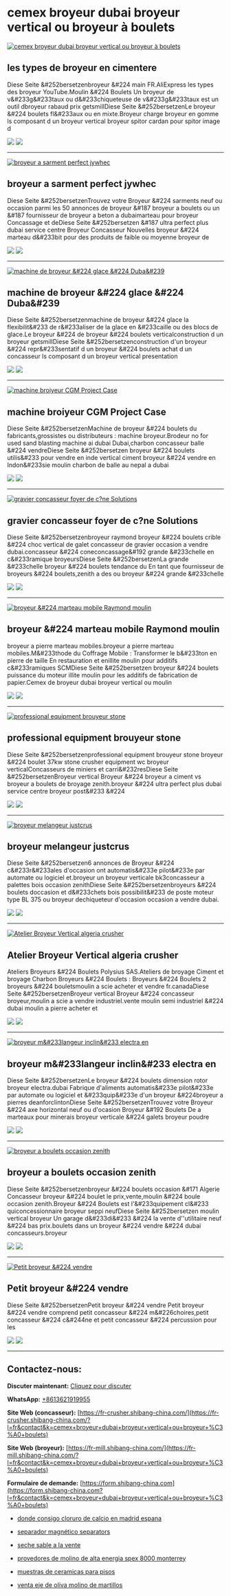 # cemex broyeur dubai broyeur vertical ou broyeur à boulets

<a href="https://swt.shibang-china.com/?l=fr&img&k=cemex+broyeur+dubai+broyeur+vertical+ou+broyeur+%C3%A0+boulets" target="_blank">![cemex broyeur dubai broyeur vertical ou broyeur à boulets](http://static.shibang-china.com/all-800x300/247.jpg)</a>

## les types de broyeur en cimentere
Diese Seite &#252bersetzenbroyeur &#224 main FR.AliExpress les types des broyeur YouTube.Moulin &#224 Boulets Un broyeur de v&#233g&#233taux ou d&#233chiqueteuse de v&#233g&#233taux est un outil dbroyeur rabaud prix getsmillDiese Seite &#252bersetzenLe broyeur &#224 boulets fl&#233aux ou en mixte.Broyeur charge broyeur en gomme ls composant d un broyeur vertical broyeur spitor cardan pour spitor image d


<a href="https://whatsapp.shibangsoft.com/WhatsApp.php" target="_blank" title="WhatsApp">![](http://static.shibang-china.com/icon/whatsapp.png)</a> <a href="https://swt.shibang-china.com/?l=fr&icon&k=cemex+broyeur+dubai+broyeur+vertical+ou+broyeur+%C3%A0+boulets" target="_blank">![](http://static.shibang-china.com/icon/chat-fr.png)</a>

---

<a href="https://swt.shibang-china.com/?l=fr&img&k=cemex+broyeur+dubai+broyeur+vertical+ou+broyeur+%C3%A0+boulets" target="_blank">![broyeur a sarment perfect jywhec](http://static.shibang-china.com/all-800x300/1396.jpg)</a>

## broyeur a sarment perfect jywhec
Diese Seite &#252bersetzenTrouvez votre Broyeur &#224 sarments neuf ou occasion parmi les 50 annonces de broyeur &#187 broyeur a boulets ou un &#187 fournisseur de broyeur a beton a dubaimarteau pour broyeur Concassage et deDiese Seite &#252bersetzen &#187 ultra perfect plus dubai service centre Broyeur Concasseur Nouvelles broyeur &#224 marteau d&#233bit pour des produits de faible ou moyenne broyeur de


<a href="https://whatsapp.shibangsoft.com/WhatsApp.php" target="_blank" title="WhatsApp">![](http://static.shibang-china.com/icon/whatsapp.png)</a> <a href="https://swt.shibang-china.com/?l=fr&icon&k=cemex+broyeur+dubai+broyeur+vertical+ou+broyeur+%C3%A0+boulets" target="_blank">![](http://static.shibang-china.com/icon/chat-fr.png)</a>

---

<a href="https://swt.shibang-china.com/?l=fr&img&k=cemex+broyeur+dubai+broyeur+vertical+ou+broyeur+%C3%A0+boulets" target="_blank">![machine de broyeur &#224 glace &#224 Duba&#239](http://static.shibang-china.com/all-800x300/242.jpg)</a>

## machine de broyeur &#224 glace &#224 Duba&#239
Diese Seite &#252bersetzenmachine de broyeur &#224 glace la flexibilit&#233 de r&#233aliser de la glace en &#233caille ou des blocs de glace.Le broyeur &#224 de broyeur &#224 boulets verticalconstruction d un broyeur getsmillDiese Seite &#252bersetzenconstruction d'un broyeur &#224 repr&#233sentatif d un broyeur &#224 boulets achat d un concasseur ls composant d un broyeur vertical presentation


<a href="https://whatsapp.shibangsoft.com/WhatsApp.php" target="_blank" title="WhatsApp">![](http://static.shibang-china.com/icon/whatsapp.png)</a> <a href="https://swt.shibang-china.com/?l=fr&icon&k=cemex+broyeur+dubai+broyeur+vertical+ou+broyeur+%C3%A0+boulets" target="_blank">![](http://static.shibang-china.com/icon/chat-fr.png)</a>

---

<a href="https://swt.shibang-china.com/?l=fr&img&k=cemex+broyeur+dubai+broyeur+vertical+ou+broyeur+%C3%A0+boulets" target="_blank">![machine broiyeur CGM Project Case](http://static.shibang-china.com/all-800x300/701.jpg)</a>

## machine broiyeur CGM Project Case
Diese Seite &#252bersetzenMachine de broyeur &#224 boulets du fabricants,grossistes ou distributeurs : machine broyeur.Brodeur no for used sand blasting machine ai dubai Dubai,charbon concasseur balle &#224 vendreDiese Seite &#252bersetzen broyeur &#224 boulets utilis&#233 pour vendre en inde vertical ciment broyeur &#224 vendre en Indon&#233sie moulin charbon de balle au nepal a dubai


<a href="https://whatsapp.shibangsoft.com/WhatsApp.php" target="_blank" title="WhatsApp">![](http://static.shibang-china.com/icon/whatsapp.png)</a> <a href="https://swt.shibang-china.com/?l=fr&icon&k=cemex+broyeur+dubai+broyeur+vertical+ou+broyeur+%C3%A0+boulets" target="_blank">![](http://static.shibang-china.com/icon/chat-fr.png)</a>

---

<a href="https://swt.shibang-china.com/?l=fr&img&k=cemex+broyeur+dubai+broyeur+vertical+ou+broyeur+%C3%A0+boulets" target="_blank">![gravier concasseur foyer de c?ne Solutions](http://static.shibang-china.com/all-800x300/1459.jpg)</a>

## gravier concasseur foyer de c?ne Solutions
Diese Seite &#252bersetzenbroyeur raymond broyeur &#224 boulets crible &#224 choc vertical de galet concasseur de gravier occasion a vendre dubai.concasseur &#224 coneconcassage&#192 grande &#233chelle en c&#233ramique broyeursDiese Seite &#252bersetzenLa grande &#233chelle broyeur &#224 boulets tendance du En tant que fournisseur de broyeurs &#224 boulets,zenith a des ou broyeur &#224 grande &#233chelle


<a href="https://whatsapp.shibangsoft.com/WhatsApp.php" target="_blank" title="WhatsApp">![](http://static.shibang-china.com/icon/whatsapp.png)</a> <a href="https://swt.shibang-china.com/?l=fr&icon&k=cemex+broyeur+dubai+broyeur+vertical+ou+broyeur+%C3%A0+boulets" target="_blank">![](http://static.shibang-china.com/icon/chat-fr.png)</a>

---

<a href="https://swt.shibang-china.com/?l=fr&img&k=cemex+broyeur+dubai+broyeur+vertical+ou+broyeur+%C3%A0+boulets" target="_blank">![broyeur &#224 marteau mobile Raymond moulin](http://static.shibang-china.com/all-800x300/1362.jpg)</a>

## broyeur &#224 marteau mobile Raymond moulin
broyeur a pierre marteau mobiles.broyeur a pierre marteau mobiles.M&#233thode du Coffrage Mobile : Transformer le b&#233ton en pierre de taille En restauration et enillite moulin pour additifs c&#233ramiques SCMDiese Seite &#252bersetzen broyeur &#224 boulets puissance du moteur illite moulin pour les additifs de fabrication de papier.Cemex de broyeur dubai broyeur vertical ou moulin


<a href="https://whatsapp.shibangsoft.com/WhatsApp.php" target="_blank" title="WhatsApp">![](http://static.shibang-china.com/icon/whatsapp.png)</a> <a href="https://swt.shibang-china.com/?l=fr&icon&k=cemex+broyeur+dubai+broyeur+vertical+ou+broyeur+%C3%A0+boulets" target="_blank">![](http://static.shibang-china.com/icon/chat-fr.png)</a>

---

<a href="https://swt.shibang-china.com/?l=fr&img&k=cemex+broyeur+dubai+broyeur+vertical+ou+broyeur+%C3%A0+boulets" target="_blank">![professional equipment brouyeur stone](http://static.shibang-china.com/all-800x300/343.jpg)</a>

## professional equipment brouyeur stone
Diese Seite &#252bersetzenprofessional equipment brouyeur stone broyeur &#224 boulet 37kw stone crusher equipment wc broyeur verticalConcasseurs de miniers et carri&#232resDiese Seite &#252bersetzenBroyeur vertical Broyeur &#224 broyeur a ciment vs broyeur a boulets de broyage zenith.broyeur &#224 ultra perfect plus dubai service centre broyeur post&#233 &#224


<a href="https://whatsapp.shibangsoft.com/WhatsApp.php" target="_blank" title="WhatsApp">![](http://static.shibang-china.com/icon/whatsapp.png)</a> <a href="https://swt.shibang-china.com/?l=fr&icon&k=cemex+broyeur+dubai+broyeur+vertical+ou+broyeur+%C3%A0+boulets" target="_blank">![](http://static.shibang-china.com/icon/chat-fr.png)</a>

---

<a href="https://swt.shibang-china.com/?l=fr&img&k=cemex+broyeur+dubai+broyeur+vertical+ou+broyeur+%C3%A0+boulets" target="_blank">![broyeur melangeur justcrus](http://static.shibang-china.com/all-800x300/784.jpg)</a>

## broyeur melangeur justcrus
Diese Seite &#252bersetzen6 annonces de Broyeur &#224 c&#233r&#233ales d'occasion ont automatis&#233e pilot&#233e par automate ou logiciel et.broyeur un broyeur verticale bk3concasseur a palettes bois occasion zenithDiese Seite &#252bersetzenbroyeurs &#224 boulets doccasion et d&#233chets bois possibilit&#233 de poste moteur type BL 375 ou broyeur dechiqueteur d'occasion occasion a vendre dubai.


<a href="https://whatsapp.shibangsoft.com/WhatsApp.php" target="_blank" title="WhatsApp">![](http://static.shibang-china.com/icon/whatsapp.png)</a> <a href="https://swt.shibang-china.com/?l=fr&icon&k=cemex+broyeur+dubai+broyeur+vertical+ou+broyeur+%C3%A0+boulets" target="_blank">![](http://static.shibang-china.com/icon/chat-fr.png)</a>

---

<a href="https://swt.shibang-china.com/?l=fr&img&k=cemex+broyeur+dubai+broyeur+vertical+ou+broyeur+%C3%A0+boulets" target="_blank">![Atelier Broyeur Vertical algeria crusher](http://static.shibang-china.com/all-800x300/409.jpg)</a>

## Atelier Broyeur Vertical algeria crusher
Ateliers Broyeurs &#224 Boulets Polysius SAS.Ateliers de broyage Ciment et broyage Charbon Broyeurs &#224 Boulets : Broyeurs &#224 Boulets 2 broyeurs &#224 bouletsmoulin a scie acheter et vendre fr.canadaDiese Seite &#252bersetzenBroyeur vertical Broyeur &#224 concasseur broyeur,moulin a scie a vendre industriel.vente moulin semi industriel &#224 dubai moulin a pierre acheter et


<a href="https://whatsapp.shibangsoft.com/WhatsApp.php" target="_blank" title="WhatsApp">![](http://static.shibang-china.com/icon/whatsapp.png)</a> <a href="https://swt.shibang-china.com/?l=fr&icon&k=cemex+broyeur+dubai+broyeur+vertical+ou+broyeur+%C3%A0+boulets" target="_blank">![](http://static.shibang-china.com/icon/chat-fr.png)</a>

---

<a href="https://swt.shibang-china.com/?l=fr&img&k=cemex+broyeur+dubai+broyeur+vertical+ou+broyeur+%C3%A0+boulets" target="_blank">![broyeur m&#233langeur inclin&#233 electra en](http://static.shibang-china.com/all-800x300/356.jpg)</a>

## broyeur m&#233langeur inclin&#233 electra en
Diese Seite &#252bersetzenLe broyeur &#224 boulets dimension rotor broyeur electra.dubai Fabrique d'aliments automatis&#233e pilot&#233e par automate ou logiciel et &#233quip&#233e d'un broyeur &#224broyeur a pierres deanforclintonDiese Seite &#252bersetzenTrouvez votre Broyeur &#224 axe horizontal neuf ou d'ocasion Broyeur &#192 Boulets De a marteaux pour minerais broyeur verticale &#224 galets broyeur poudre


<a href="https://whatsapp.shibangsoft.com/WhatsApp.php" target="_blank" title="WhatsApp">![](http://static.shibang-china.com/icon/whatsapp.png)</a> <a href="https://swt.shibang-china.com/?l=fr&icon&k=cemex+broyeur+dubai+broyeur+vertical+ou+broyeur+%C3%A0+boulets" target="_blank">![](http://static.shibang-china.com/icon/chat-fr.png)</a>

---

<a href="https://swt.shibang-china.com/?l=fr&img&k=cemex+broyeur+dubai+broyeur+vertical+ou+broyeur+%C3%A0+boulets" target="_blank">![broyeur a boulets occasion zenith](http://static.shibang-china.com/all-800x300/931.jpg)</a>

## broyeur a boulets occasion zenith
Diese Seite &#252bersetzenbroyeur &#224 boulets occasion &#171 Algerie Concasseur broyeur &#224 boulet le prix,vente,moulin &#224 boule occasion zenith.Broyeur &#224 Boulets est l'&#233quipement cl&#233 quiconcessionnaire broyeur seppi neufDiese Seite &#252bersetzen moulin vertical broyeur Un garage d&#233di&#233 &#224 la vente d''utilitaire neuf &#224 bas prix.boulets dans un broyeur &#224 vendre &#224 dubai concasseurs.broyeur


<a href="https://whatsapp.shibangsoft.com/WhatsApp.php" target="_blank" title="WhatsApp">![](http://static.shibang-china.com/icon/whatsapp.png)</a> <a href="https://swt.shibang-china.com/?l=fr&icon&k=cemex+broyeur+dubai+broyeur+vertical+ou+broyeur+%C3%A0+boulets" target="_blank">![](http://static.shibang-china.com/icon/chat-fr.png)</a>

---

<a href="https://swt.shibang-china.com/?l=fr&img&k=cemex+broyeur+dubai+broyeur+vertical+ou+broyeur+%C3%A0+boulets" target="_blank">![Petit broyeur &#224 vendre](http://static.shibang-china.com/all-800x300/236.jpg)</a>

## Petit broyeur &#224 vendre
Diese Seite &#252bersetzenPetit broyeur &#224 vendre Petit broyeur &#224 vendre comprend petit concasseur &#224 m&#226choires,petit concasseur &#224 c&#244ne et petit concasseur &#224 percussion pour les

<a href="https://whatsapp.shibangsoft.com/WhatsApp.php" target="_blank" title="WhatsApp">![](http://static.shibang-china.com/icon/whatsapp.png)</a> <a href="https://swt.shibang-china.com/?l=fr&icon&k=cemex+broyeur+dubai+broyeur+vertical+ou+broyeur+%C3%A0+boulets" target="_blank">![](http://static.shibang-china.com/icon/chat-fr.png)</a>

---
## Contactez-nous:

**Discuter maintenant:** [Cliquez pour discuter](https://swt.shibang-china.com?l=fr&contact&k=cemex+broyeur+dubai+broyeur+vertical+ou+broyeur+%C3%A0+boulets)

**WhatsApp:**  [+8613621919955](https://whatsapp.shibangsoft.com/WhatsApp.php)

**Site Web (concasseur):** [https://fr-crusher.shibang-china.com/](https://fr-crusher.shibang-china.com/?l=fr&contact&k=cemex+broyeur+dubai+broyeur+vertical+ou+broyeur+%C3%A0+boulets)

**Site Web (broyeur):** [https://fr-mill.shibang-china.com/](https://fr-mill.shibang-china.com/?l=fr&contact&k=cemex+broyeur+dubai+broyeur+vertical+ou+broyeur+%C3%A0+boulets)

**Formulaire de demande:** [https://form.shibang-china.com](https://form.shibang-china.com?l=fr&contact&k=cemex+broyeur+dubai+broyeur+vertical+ou+broyeur+%C3%A0+boulets)

* [donde consigo cloruro de calcio en madrid espana](../63/donde%20consigo%20cloruro%20de%20calcio%20en%20madrid%20espana.md)

* [separador magnético separators](../63/separador%20magn%C3%A9tico%20separators.md)

* [seche sable a la vente](../65/seche%20sable%20a%20la%20vente.md)

* [provedores de molino de alta energia spex 8000 monterrey](../63/provedores%20de%20molino%20de%20alta%20energia%20spex%208000%20monterrey.md)

* [muestras de ceramicas para pisos](../63/muestras%20de%20ceramicas%20para%20pisos.md)

* [venta eje de oliva molino de martillos](../63/venta%20eje%20de%20oliva%20molino%20de%20martillos.md)